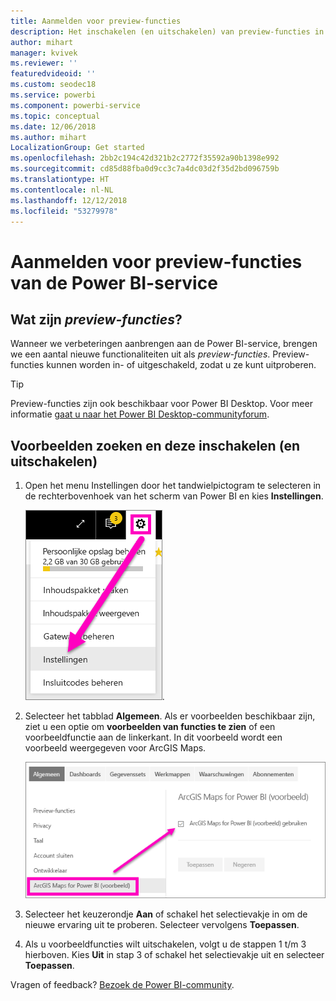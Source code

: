 ```yaml
---
title: Aanmelden voor preview-functies
description: Het inschakelen (en uitschakelen) van preview-functies in Power BI.
author: mihart
manager: kvivek
ms.reviewer: ''
featuredvideoid: ''
ms.custom: seodec18
ms.service: powerbi
ms.component: powerbi-service
ms.topic: conceptual
ms.date: 12/06/2018
ms.author: mihart
LocalizationGroup: Get started
ms.openlocfilehash: 2bb2c194c42d321b2c2772f35592a90b1398e992
ms.sourcegitcommit: cd85d88fba0d9cc3c7a4dc03d2f35d2bd096759b
ms.translationtype: HT
ms.contentlocale: nl-NL
ms.lasthandoff: 12/12/2018
ms.locfileid: "53279978"
---
```

# <a name="opt-in-for-power-bi-service-preview-features"></a>Aanmelden voor preview-functies van de Power BI-service
## <a name="what-are-preview-features"></a>Wat zijn *preview-functies*?
Wanneer we verbeteringen aanbrengen aan de Power BI-service, brengen we een aantal nieuwe functionaliteiten uit als *preview-functies*. Preview-functies kunnen worden in- of uitgeschakeld, zodat u ze kunt uitproberen.

> [!TIP]
> Preview-functies zijn ook beschikbaar voor Power BI Desktop. Voor meer informatie [gaat u naar het Power BI Desktop-communityforum](https://community.powerbi.com/t5/Desktop/bd-p/power-bi-designer).
> 
> 

## <a name="find-previews-and-turn-them-on-and-off"></a>Voorbeelden zoeken en deze inschakelen (en uitschakelen)
1. Open het menu Instellingen door het tandwielpictogram te selecteren in de rechterbovenhoek van het scherm van Power BI en kies **Instellingen**.
   
   ![Menu Instellingen](./media/end-user-preview-features/power-bi-settings.png).
2. Selecteer het tabblad **Algemeen**. Als er voorbeelden beschikbaar zijn, ziet u een optie om **voorbeelden van functies te zien** of een voorbeeldfunctie aan de linkerkant.  In dit voorbeeld wordt een voorbeeld weergegeven voor ArcGIS Maps. 
   
   ![Tabblad Algemeen](./media/end-user-preview-features/power-bi-preview-arcgis.png)
3. Selecteer het keuzerondje **Aan** of schakel het selectievakje in om de nieuwe ervaring uit te proberen. Selecteer vervolgens **Toepassen**.
4. Als u voorbeeldfuncties wilt uitschakelen, volgt u de stappen 1 t/m 3 hierboven. Kies **Uit** in stap 3 of schakel het selectievakje uit en selecteer **Toepassen**.


Vragen of feedback? [Bezoek de Power BI-community](http://community.powerbi.com/t5/Navigation-Preview-Forum/bd-p/NavigationPreview).

